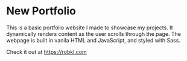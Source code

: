 # New Portfolio

This is a basic portfolio website I made to showcase my projects. It dynamically renders content as the user scrolls through the page. The webpage is built in vanila HTML and JavaScript, and styled with Sass.

Check it out at https://robkl.com

